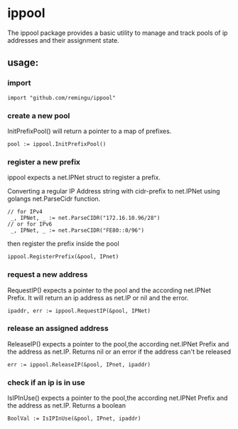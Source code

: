 # ippool

The ippool package provides a basic utility to manage and track pools of ip addresses and their assignment state.

## usage:


### import

```
import "github.com/remingu/ippool"
```


### create a new pool 

InitPrefixPool() will return a pointer to a map of prefixes.

```
pool := ippool.InitPrefixPool()
``` 

### register a new prefix

ippool expects a net.IPNet struct to register a prefix.

Converting a regular IP Address string with cidr-prefix to net.IPNet using golangs net.ParseCidr function.


```
// for IPv4
 _, IPNet, _ := net.ParseCIDR("172.16.10.96/28")
// or for IPv6
 _, IPNet, _ := net.ParseCIDR("FE80::0/96")

``` 

then register the prefix inside the pool

``` 
ippool.RegisterPrefix(&pool, IPnet)
```




### request a new address 

RequestIP() expects a pointer to the pool and the according net.IPNet Prefix.
It will return an ip address as net.IP or nil and the error.

```
ipaddr, err := ippool.RequestIP(&pool, IPNet)
```

### release an assigned address

ReleaseIP() expects a pointer to the pool,the according net.IPNet Prefix and the address as net.IP.
Returns nil or an error if the address can't be released

```
err := ippool.ReleaseIP(&pool, IPnet, ipaddr)
```

### check if an ip is in use

IsIPInUse() expects a pointer to the pool,the according net.IPNet Prefix and the address as net.IP.
Returns a boolean

```
BoolVal := IsIPInUse(&pool, IPnet, ipaddr)
```